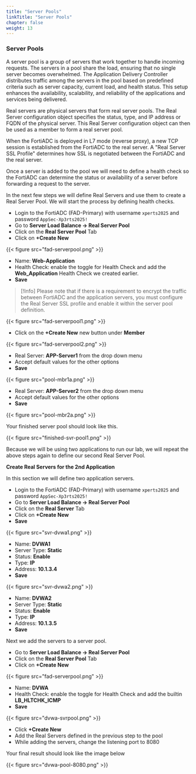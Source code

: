 ```yaml
---
title: "Server Pools"
linkTitle: "Server Pools"
chapter: false
weight: 13 
---
```


### **Server Pools**
A server pool is a group of servers that work together to handle incoming requests. The servers in a pool share the load, ensuring that no single server becomes overwhelmed. The Application Delivery Controller distributes traffic among the servers in the pool based on predefined criteria such as server capacity, current load, and health status. This setup enhances the availability, scalability, and reliability of the applications and services being delivered.

Real servers are physical servers that form real server pools. The Real Server configuration object specifies the status, type, and IP address or FQDN of the physical server. This Real Server configuration object can then be used as a member to form a real server pool.

When the FortiADC is deployed in L7 mode (reverse proxy), a new TCP session is established from the FortiADC to the real server. A "Real Server SSL Profile" determines how SSL is negotiated between the FortiADC and the real server.

Once a server is added to the pool we will need to define a health check so the FortiADC can determine the status or availability of a server before forwarding a request to the server.

In the next few steps we will define Real Servers and use them to create a Real Server Pool.  We will start the process by defining health checks.
- Login to the FortiADC (FAD-Primary) with username ```xperts2025``` and password ```AppSec-Xp3rts2025!```
- Go to **Server Load Balance → Real Server Pool** 
- Click on the **Real Server Pool** Tab
- Click on **+Create New**

{{< figure src="fad-serverpool.png" >}}

- Name: **Web-Application**
- Health Check: enable the toggle for Health Check and add the **Web_Application** Health Check we created earlier.
- **Save** 

> [!Info]
> Please note that if there is a requirement to encrypt the traffic between FortiADC and the application servers, you must configure the Real Server SSL profile and enable it within the server pool definition.

{{< figure src="fad-serverpool1.png" >}}

- Click on the **+Create New** new button under **Member** 

{{< figure src="fad-serverpool2.png" >}}

- Real Server: **APP-Server1** from the drop down menu
- Accept default values for the other options
- **Save**

{{< figure src="pool-mbr1a.png" >}}

- Real Server: **APP-Server2** from the drop down menu
- Accept default values for the other options
- **Save**

{{< figure src="pool-mbr2a.png" >}}

Your finished server pool should look like this.

{{< figure src="finished-svr-pool1.png" >}}

Because we will be using two applications to run our lab, we will repeat the above steps again to define our second Real Server Pool. 

**Create Real Servers for the 2nd Application**

In this section we will define two application servers.
- Login to the FortiADC (FAD-Primary) with username ```xperts2025``` and password ```AppSec-Xp3rts2025!```
- Go to **Server Load Balance → Real Server Pool**
- Click on the **Real Server** Tab
- Click on **+Create New**
- **Save**

{{< figure src="svr-dvwa1.png" >}}

- Name: **DVWA1**
- Server Type: **Static**
- Status: **Enable**
- Type: **IP**
- Address: **10.1.3.4**
- **Save**

{{< figure src="svr-dvwa2.png" >}}

- Name: **DVWA2**
- Server Type: **Static**
- Status: **Enable**
- Type: **IP**
- Address: **10.1.3.5**
- **Save**

Next we add the servers to a server pool.

- Go to **Server Load Balance → Real Server Pool**
- Click on the **Real Server Pool** Tab
- Click on **+Create New**

{{< figure src="fad-serverpool.png" >}}

- Name: **DVWA** 
- Health Check: enable the toggle for Health Check and add the builtin **LB_HLTCHK_ICMP**
- **Save** 

{{< figure src="dvwa-svrpool.png" >}}

- Click **+Create New**
- Add the Real Servers defined in the previous step to the pool
- While adding the servers, change the listening port to 8080

Your final result should look like the image below 

{{< figure src="dvwa-pool-8080.png" >}}





